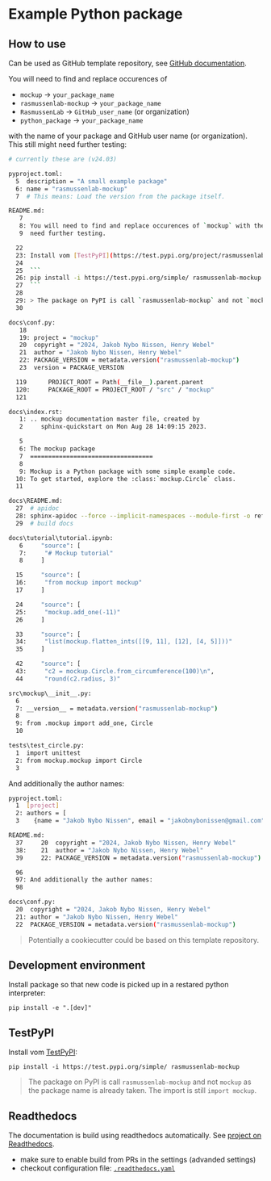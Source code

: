 # Example Python package

## How to use

Can be used as GitHub template repository,
see [GitHub documentation](https://docs.github.com/en/repositories/creating-and-managing-repositories/creating-a-repository-from-a-template).

You will need to find and replace occurences of 

- `mockup` -> `your_package_name`
- `rasmussenlab-mockup` -> `your_package_name`
- `RasmussenLab` -> `GitHub_user_name` (or organization)
- `python_package` -> `your_package_name`

with the name of your package and GitHub user name (or organization). This still might
need further testing:

```bash
# currently these are (v24.03)

pyproject.toml:
  5  description = "A small example package"
  6: name = "rasmussenlab-mockup"
  7  # This means: Load the version from the package itself.

README.md:
   7  
   8: You will need to find and replace occurences of `mockup` with the name of your package. This still might
   9  need further testing.

  22  
  23: Install vom [TestPyPI](https://test.pypi.org/project/rasmussenlab-mockup):
  24  
  25  ```
  26: pip install -i https://test.pypi.org/simple/ rasmussenlab-mockup
  27  ```
  28  
  29: > The package on PyPI is call `rasmussenlab-mockup` and not `mockup` as the package name is already taken. The import is still `import mockup`.
  30  

docs\conf.py:
   18  
   19: project = "mockup"
   20  copyright = "2024, Jakob Nybo Nissen, Henry Webel"
   21  author = "Jakob Nybo Nissen, Henry Webel"
   22: PACKAGE_VERSION = metadata.version("rasmussenlab-mockup")
   23  version = PACKAGE_VERSION

  119      PROJECT_ROOT = Path(__file__).parent.parent
  120:     PACKAGE_ROOT = PROJECT_ROOT / "src" / "mockup"
  121  

docs\index.rst:
   1: .. mockup documentation master file, created by
   2     sphinx-quickstart on Mon Aug 28 14:09:15 2023.

   5  
   6: The mockup package
   7  ==================================
   8  
   9: Mockup is a Python package with some simple example code.
  10: To get started, explore the :class:`mockup.Circle` class.
  11  

docs\README.md:
  27  # apidoc
  28: sphinx-apidoc --force --implicit-namespaces --module-first -o reference ../src/mockup
  29  # build docs

docs\tutorial\tutorial.ipynb:
   6     "source": [
   7:     "# Mockup tutorial"
   8     ]

  15     "source": [
  16:     "from mockup import mockup"
  17     ]

  24     "source": [
  25:     "mockup.add_one(-11)"
  26     ]

  33     "source": [
  34:     "list(mockup.flatten_ints([[9, 11], [12], [4, 5]]))"
  35     ]

  42     "source": [
  43:     "c2 = mockup.Circle.from_circumference(100)\n",
  44      "round(c2.radius, 3)"

src\mockup\__init__.py:
  6  
  7: __version__ = metadata.version("rasmussenlab-mockup")
  8  
  9: from .mockup import add_one, Circle
  10  

tests\test_circle.py:
  1  import unittest
  2: from mockup.mockup import Circle
  3  
```

And additionally the author names:

```bash
pyproject.toml:
  1  [project]
  2: authors = [
  3    {name = "Jakob Nybo Nissen", email = "jakobnybonissen@gmail.com"},

README.md:
  37     20  copyright = "2024, Jakob Nybo Nissen, Henry Webel"
  38:    21  author = "Jakob Nybo Nissen, Henry Webel"
  39     22: PACKAGE_VERSION = metadata.version("rasmussenlab-mockup")

  96  
  97: And additionally the author names:
  98  

docs\conf.py:
  20  copyright = "2024, Jakob Nybo Nissen, Henry Webel"
  21: author = "Jakob Nybo Nissen, Henry Webel"
  22  PACKAGE_VERSION = metadata.version("rasmussenlab-mockup")
```

> Potentially a cookiecutter could be based on this template repository.

## Development environment

Install package so that new code is picked up in a restared python interpreter:

```
pip install -e ".[dev]"
```

## TestPyPI

Install vom [TestPyPI](https://test.pypi.org/project/rasmussenlab-mockup):

```
pip install -i https://test.pypi.org/simple/ rasmussenlab-mockup
```

> The package on PyPI is call `rasmussenlab-mockup` and not `mockup` as the package name is already taken. The import is still `import mockup`.

## Readthedocs

The documentation is build using readthedocs automatically. See 
[project on Readthedocs](https://readthedocs.org/projects/rasmussenlab-python-package/).

- make sure to enable build from PRs in the settings (advanded settings)
- checkout configuration file: [`.readthedocs.yaml`](.readthedocs.yaml)
